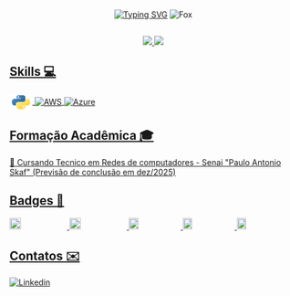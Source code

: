 <div align="center">
</div>

<div align="center">
  <a href="https://git.io/typing-svg"><img src="https://readme-typing-svg.demolab.com?font=Press+Start+2P&size=22&duration=1500&pause=750&center=true&vCenter=true&multiline=true&color=FFA500&width=642&height=130&lines=Ol%C3%A1+%2C+Meu+nome+%C3%A9+Fabricio;e+este+%C3%A9+meu+GitHub!;%28%5E_%5E%29" align="center" alt="Typing SVG" /></a>


  <img src="https://i.imgur.com/eVwMUfG.gif" min-width="200px" max-width="200px" width="200px" align="center" alt="Fox">
</div>

<div align="center">
</div>




##
<div align="center">
  <a href="https://github.com/KaijiFox0">
  <img height="175em" src="http://github-readme-streak-stats.herokuapp.com/?user=KaijiFox0&amp;theme=transparent">
  <img height="175em" src="https://github-readme-stats.vercel.app/api/top-langs/?username=KaijiFox0&layout=compact&langs_count=16&theme=transparent"/>
  </div>

<div style="display: inline_block">
 <h2> Skills 💻 </h2>
  <img align="center" alt="Python" height="30" width="40" src="https://raw.githubusercontent.com/devicons/devicon/master/icons/python/python-original.svg">
  <img align="center" alt="AWS" height="30" width="40" src="https://download.logo.wine/logo/Amazon_Web_Services/Amazon_Web_Services-Logo.wine.png">
  <img align="center" alt="Azure" height="30" width="40" src="https://www.northware.mx/wp-content/uploads/2022/09/northware-microsoft-azure-logo.png">
</div>

<div style="display: inline_block">
 <h2> Formação Acadêmica 🎓 </h2>
 
 📌 Cursando Tecnico em Redes de computadores - Senai "Paulo Antonio Skaf" (Previsão de conclusão em dez/2025)
</div>

<div style="display: inline_block">
  <h2> Badges 🏅</h2>
  <a href="https://www.credly.com/badges/6003f13c-132a-408f-a8a4-b75c8f790aeb/public_url">
  <img width="20%" height="20%"  src="https://images.credly.com/size/340x340/images/119182cf-ca68-495a-a415-bff62dfdcc7e/image.png"/>
    
 <a href="https://www.credly.com/badges/457713ae-4843-4f5d-90b6-d4b04de97dcf/public_url">
  <img width="20%" height="20%"  src="https://images.credly.com/size/340x340/images/73e4a58b-a8ef-41a3-a7db-9183dd269882/image.png"/>

  <a href="https://www.credly.com/badges/ab72c0a0-466a-4df9-99bf-6b48c7ffb07e/public_url">
  <img width="18%" height="20%"  src="https://images.credly.com/size/340x340/images/82b908e1-fdcd-4785-9d32-97f11ccbcf08/image.png"/>

  <a href="https://www.credly.com/badges/be41b704-ed02-43c7-becc-8c3c6af258ef/public_url">
  <img width="18%" height="20%"  src="https://images.credly.com/size/340x340/images/50b96632-6cbb-40b7-ac0e-b83f49ff7f94/image.png"/>

  <a href="https://www.credly.com/badges/61c4e63f-306a-4072-bf3f-adada1c44ce4/public_url">
  <img width="18%" height="20%"  src="https://images.credly.com/size/340x340/images/6e3eb1aa-7ed9-40f5-b16e-bab6bc566be4/BadgeEmblem_QuantumEnigmas.png"/>

## Contatos ✉️
  [![Linkedin](https://img.shields.io/badge/LinkedIn-0077B5?style=for-the-badge&logo=linkedin&logoColor=white)](https://www.linkedin.com/in/fabriciofirmani/)
